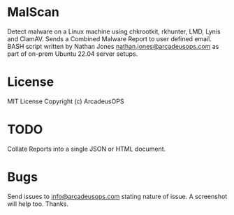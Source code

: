 # MalScan
 Detect malware on a Linux machine using chkrootkit, rkhunter, LMD, Lynis and ClamAV.
 Sends a Combined Malware Report to user defined email.
 BASH script written by Nathan Jones nathan.jones@arcadeusops.com as part of on-prem Ubuntu 22.04 server setups.

# License
MIT License
Copyright (c) ArcadeusOPS

# TODO
Collate Reports into a single JSON or HTML document.

# Bugs
Send issues to info@arcadeusops.com stating nature of issue. A screenshot will help too. Thanks.
